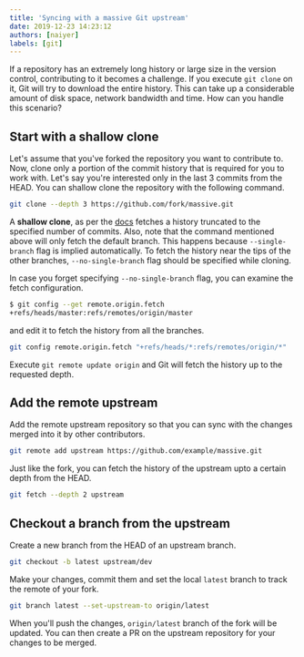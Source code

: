 ```yaml
---
title: 'Syncing with a massive Git upstream'
date: 2019-12-23 14:23:12
authors: [naiyer]
labels: [git]
---
```


If a repository has an extremely long history or large size in the version control, contributing to it becomes a challenge. If you execute `git clone` on it, Git will try to download the entire history. This can take up a considerable amount of disk space, network bandwidth and time. How can you handle this scenario?

## Start with a shallow clone

Let's assume that you've forked the repository you want to contribute to. Now, clone only a portion of the commit history that is required for you to work with. Let's say you're interested only in the last 3 commits from the HEAD. You can shallow clone the repository with the following command.

```bash
git clone --depth 3 https://github.com/fork/massive.git
```

A **shallow clone**, as per the [docs](https://www.git-scm.com/docs/git-clone#Documentation/git-clone.txt---depthltdepthgt) fetches a history truncated to the specified number of commits. Also, note that the command mentioned above will only fetch the default branch. This happens because `--single-branch` flag is implied automatically. To fetch the history near the tips of the other branches, `--no-single-branch` flag should be specified while cloning.

In case you forget specifying `--no-single-branch` flag, you can examine the fetch configuration.

```bash
$ git config --get remote.origin.fetch
+refs/heads/master:refs/remotes/origin/master
```

and edit it to fetch the history from all the branches.

```bash
git config remote.origin.fetch "+refs/heads/*:refs/remotes/origin/*"
```

Execute `git remote update origin` and Git will fetch the history up to the requested depth.

## Add the remote upstream

Add the remote upstream repository so that you can sync with the changes merged into it by other contributors.

```bash
git remote add upstream https://github.com/example/massive.git
```

Just like the fork, you can fetch the history of the upstream upto a certain depth from the HEAD.

```bash
git fetch --depth 2 upstream
```

## Checkout a branch from the upstream

Create a new branch from the HEAD of an upstream branch.

```bash
git checkout -b latest upstream/dev
```

Make your changes, commit them and set the local `latest` branch to track the remote of your fork. 

```bash
git branch latest --set-upstream-to origin/latest
```

When you'll push the changes, `origin/latest` branch of the fork will be updated. You can then create a PR on the upstream repository for your changes to be merged.